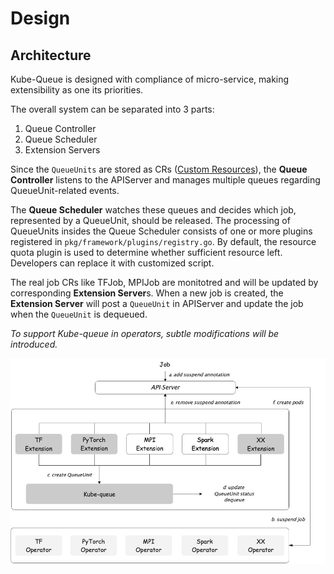 # Design

## Architecture

Kube-Queue is designed with compliance of micro-service, making extensibility as one its priorities.

The overall system can be separated into 3 parts:

1. Queue Controller
2. Queue Scheduler
3. Extension Servers

Since the `QueueUnits` are stored as CRs ([Custom Resources](https://kubernetes.io/docs/concepts/extend-kubernetes/api-extension/custom-resources/)), the **Queue Controller** listens to the APIServer and manages multiple queues regarding QueueUnit-related events.

The **Queue Scheduler** watches these queues and decides which job, represented by a QueueUnit, should be released. The processing of QueueUnits insides the Queue Scheduler consists of one or more plugins registered in `pkg/framework/plugins/registry.go`. By default, the resource quota plugin is used to determine whether sufficient resource left. Developers can replace it with customized script.

The real job CRs like TFJob, MPIJob are monitotred and will be updated by corresponding **Extension Server**s. When a new job is created, the **Extension Server** will post a `QueueUnit` in APIServer and update the job when the `QueueUnit` is dequeued.

*To support Kube-queue in operators, subtle modifications will be introduced.*

![arch](./img/architecture-updated.jpg)
